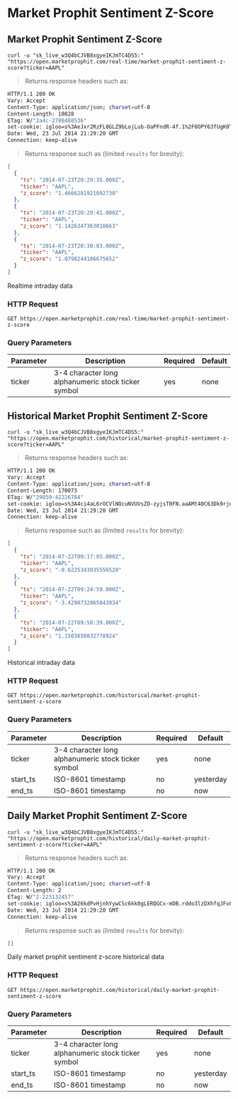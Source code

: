
# Market Prophit Sentiment Z-Score


## Market Prophit Sentiment Z-Score

```shell
curl -u "sk_live_w3Q4bCJVB8xgyeIKJmTC4DS5:" "https://open.marketprophit.com/real-time/market-prophit-sentiment-z-score?ticker=AAPL"
```

> Returns response headers such as:

```bash
HTTP/1.1 200 OK
Vary: Accept
Content-Type: application/json; charset=utf-8
Content-Length: 10828
ETag: W/"2a4c-2788488536"
set-cookie: igloo=s%3AeJxr2RzFL0GLZ9bLojLub-OaPFndR-4f.1%2F0OPY63fUgK0TnzEjBbUsUPoLYPP%2FaQdLdcDLkYx38; Path=/; Expires=Thu, 24 Jul 2014 21:29:20 GMT; HttpOnly
Date: Wed, 23 Jul 2014 21:29:20 GMT
Connection: keep-alive


```

> Returns response such as (limited `results` for brevity):

```json
[
  {
    "ts": "2014-07-23T20:29:35.000Z",
    "ticker": "AAPL",
    "z_score": "1.4666281921092730"
  },
  {
    "ts": "2014-07-23T20:29:41.000Z",
    "ticker": "AAPL",
    "z_score": "1.1426347363010663"
  },
  {
    "ts": "2014-07-23T20:30:03.000Z",
    "ticker": "AAPL",
    "z_score": "1.0798244106675652"
  }
]
```

Realtime intraday data

### HTTP Request

`GET https://open.marketprophit.com/real-time/market-prophit-sentiment-z-score`

### Query Parameters

Parameter | Description | Required | Default
--------- | ----------- | -------- | -------
ticker | 3-4 character long alphanumeric stock ticker symbol | yes | none



## Historical Market Prophit Sentiment Z-Score

```shell
curl -u "sk_live_w3Q4bCJVB8xgyeIKJmTC4DS5:" "https://open.marketprophit.com/historical/market-prophit-sentiment-z-score?ticker=AAPL"
```

> Returns response headers such as:

```bash
HTTP/1.1 200 OK
Vary: Accept
Content-Type: application/json; charset=utf-8
Content-Length: 170073
ETag: W/"29859-42226784"
set-cookie: igloo=s%3A4ci4aL6rOCVlNOcuNVUVsZO-zyjsT0FN.aaAMt40C63Dk9rjehL1eVW5NKTmVh6qmmEKj%2B2LkUkI; Path=/; Expires=Thu, 24 Jul 2014 21:29:20 GMT; HttpOnly
Date: Wed, 23 Jul 2014 21:29:20 GMT
Connection: keep-alive


```

> Returns response such as (limited `results` for brevity):

```json
[
  {
    "ts": "2014-07-22T09:17:05.000Z",
    "ticker": "AAPL",
    "z_score": "-0.6225343035556520"
  },
  {
    "ts": "2014-07-22T09:24:59.000Z",
    "ticker": "AAPL",
    "z_score": "-3.4290732065843934"
  },
  {
    "ts": "2014-07-22T09:58:39.000Z",
    "ticker": "AAPL",
    "z_score": "1.1503850832778924"
  }
]
```

Historical intraday data

### HTTP Request

`GET https://open.marketprophit.com/historical/market-prophit-sentiment-z-score`

### Query Parameters

Parameter | Description | Required | Default
--------- | ----------- | -------- | -------
ticker | 3-4 character long alphanumeric stock ticker symbol | yes | none
start_ts | ISO-8601 timestamp | no | yesterday
end_ts | ISO-8601 timestamp | no | now


## Daily Market Prophit Sentiment Z-Score

```shell
curl -u "sk_live_w3Q4bCJVB8xgyeIKJmTC4DS5:" "https://open.marketprophit.com/historical/daily-market-prophit-sentiment-z-score?ticker=AAPL"
```

> Returns response headers such as:

```bash
HTTP/1.1 200 OK
Vary: Accept
Content-Type: application/json; charset=utf-8
Content-Length: 2
ETag: W/"2-223132457"
set-cookie: igloo=s%3A26kdPvHjnhYywCSc6kk0gLERQGCx-mDB.rddo3lzDXhfqJFvL5WvXEtQ%2BrY%2FEepNJyU7ocOa8g2E; Path=/; Expires=Thu, 24 Jul 2014 21:29:20 GMT; HttpOnly
Date: Wed, 23 Jul 2014 21:29:20 GMT
Connection: keep-alive


```

> Returns response such as (limited `results` for brevity):

```json
[]
```

Daily market prophit sentiment z-score historical data

### HTTP Request

`GET https://open.marketprophit.com/historical/daily-market-prophit-sentiment-z-score`

### Query Parameters

Parameter | Description | Required | Default
--------- | ----------- | -------- | -------
ticker | 3-4 character long alphanumeric stock ticker symbol | yes | none
start_ts | ISO-8601 timestamp | no | yesterday
end_ts | ISO-8601 timestamp | no | now
